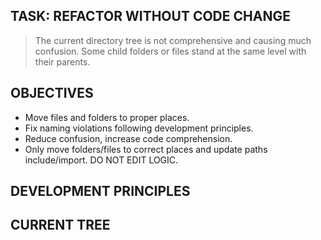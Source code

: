 <!-- xmd: import ../personas/mango.md -->

## TASK: REFACTOR WITHOUT CODE CHANGE

> The current directory tree is not comprehensive and causing much confusion. Some child folders or files stand at the same level with their parents.

## OBJECTIVES

- Move files and folders to proper places.
- Fix naming violations following development principles.
- Reduce confusion, increase code comprehension.
- Only move folders/files to correct places and update paths include/import. DO NOT EDIT LOGIC.

## DEVELOPMENT PRINCIPLES

<!-- xmd: import ../docs/principles.md -->

## CURRENT TREE

<!-- xmd: import ../utils/tree.md -->